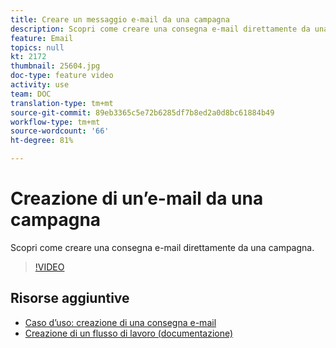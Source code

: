 ```yaml
---
title: Creare un messaggio e-mail da una campagna
description: Scopri come creare una consegna e-mail direttamente da una campagna.
feature: Email
topics: null
kt: 2172
thumbnail: 25604.jpg
doc-type: feature video
activity: use
team: DOC
translation-type: tm+mt
source-git-commit: 89eb3365c5e72b6285df7b8ed2a0d8bc61884b49
workflow-type: tm+mt
source-wordcount: '66'
ht-degree: 81%

---
```



# Creazione di un’e-mail da una campagna

Scopri come creare una consegna e-mail direttamente da una campagna.

>[!VIDEO](https://video.tv.adobe.com/v/25604?quality=12)

## Risorse aggiuntive

* [Caso d’uso: creazione di una consegna e-mail](https://docs.adobe.com/content/help/it-IT/campaign-classic/using/designing-content/editing-html-content/use-case--creating-an-email-delivery.html)
* [Creazione di un flusso di lavoro (documentazione)](https://docs.adobe.com/content/help/it-IT/campaign-classic/using/automating-with-workflows/general-operation/building-a-workflow.html)
